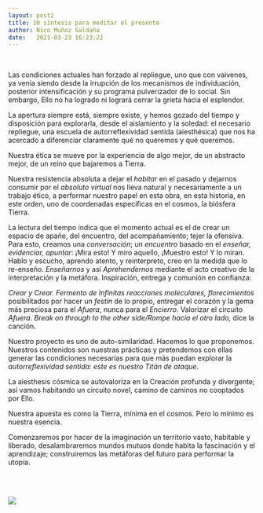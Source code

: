 ```yaml
---
layout: post2
title: 10 síntesis para meditar el presente
author: Nico Muñoz Saldaña
date:   2021-03-23 16:23:22  
---
```

<br>

Las condiciones actuales han forzado al repliegue, uno que con vaivenes, ya venía siendo desde la irrupción de los mecanismos de individuación, posterior intensificación y su programa pulverizador de lo social. Sin embargo, Ello no ha logrado ni logrará cerrar la grieta hacia el esplendor.

La apertura siempre está, siempre existe, y hemos gozado del tiempo y disposición para explorarla, desde el aislamiento y la soledad: el necesario repliegue, una escuela de autorreflexividad sentida (aiesthésica) que nos ha acercado a diferenciar claramente qué no queremos y qué queremos.  

Nuestra ética se mueve por la experiencia de algo mejor, de un abstracto mejor, de un reino que bajaremos a Tierra.  

Nuestra resistencia absoluta a dejar el *habitar* en el pasado y dejarnos consumir por el *absoluto virtual* nos lleva natural y necesariamente a un trabajo ético, a performar nuestro papel en esta obra, en esta historia, en este orden, uno de coordenadas específicas en el cosmos, la biósfera Tierra.

La lectura del tiempo indica que el momento actual es el de crear un espacio de apañe, del encuentro, del acompañamiento; tejer la ofensiva.  Para esto, creamos una *conversación*; un *encuentro* basado en el *enseñar, evidenciar, apuntar*: ¡Mira esto! Y miro aquello, ¡Muestro esto! Y lo miran. Hablo y escucho, aprendo atento, y reinterpreto, creo en la medida que lo re-enseño. *Enseñarnos* y así *Aprehendernos* mediante el acto creativo de la interpretación y la metáfora.  Inspiración, entrega y comunión en confianza:

*Crear y Crear. Fermento de Infinitas reacciones moleculares, florecimientos* posibilitados por hacer un *festín* de lo propio, entregar el corazón y la gema más preciosa para el *Afuera*, nunca para el *Encierro*.  Valorizar el circuito *Afuera*.  *Break on through to the other side/Rompe hacia el otro lado,* dice la canción.

Nuestro proyecto es uno de auto-similaridad.   Hacemos lo que proponemos.  Nuestros contenidos son  nuestras prácticas y pretendemos con ellas generar las condiciones necesarias para que más puedan explorar la *autorreflexividad sentida: este es nuestro Titán de ataque*.

La aiesthesis cósmica se autovaloriza en la Creación profunda y divergente; así vamos habitando un circuito novel, camino de caminos no cooptados por Ello.  

Nuestra apuesta es como la Tierra, mínima en el cosmos.  Pero lo mínimo es nuestra esencia.

Comenzaremos por hacer de la imaginación un territorio vasto, habitable y liberado, desalambraremos  mundos mutuos donde habita la fascinación y el aprendizaje; construiremos las metáforas del futuro para performar la utopía.

<br>
<br>

<img src="/pruebablog/archivos/junta_fuerzas.jpeg" /> 
